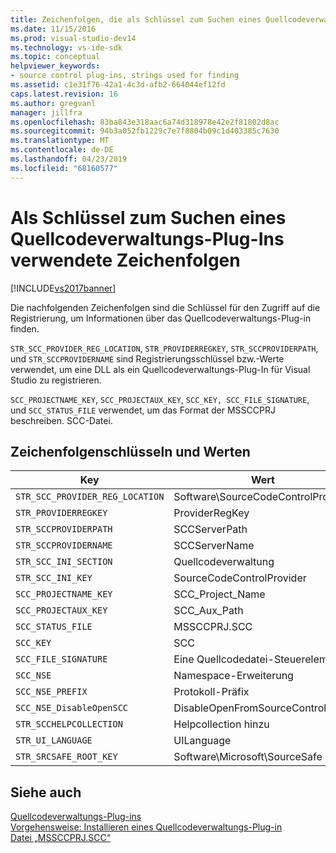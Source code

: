 ```yaml
---
title: Zeichenfolgen, die als Schlüssel zum Suchen eines Quellcodeverwaltungs-Plug-in verwendet werden. | Microsoft-Dokumentation
ms.date: 11/15/2016
ms.prod: visual-studio-dev14
ms.technology: vs-ide-sdk
ms.topic: conceptual
helpviewer_keywords:
- source control plug-ins, strings used for finding
ms.assetid: c1e31f76-42a1-4c3d-afb2-664044ef12fd
caps.latest.revision: 16
ms.author: gregvanl
manager: jillfra
ms.openlocfilehash: 83ba843e318aac6a74d318978e42e2f81802d8ac
ms.sourcegitcommit: 94b3a052fb1229c7e7f8804b09c1d403385c7630
ms.translationtype: MT
ms.contentlocale: de-DE
ms.lasthandoff: 04/23/2019
ms.locfileid: "68160577"
---
```

# <a name="strings-used-as-keys-for-finding-a-source-control-plug-in"></a>Als Schlüssel zum Suchen eines Quellcodeverwaltungs-Plug-Ins verwendete Zeichenfolgen
[!INCLUDE[vs2017banner](../includes/vs2017banner.md)]

Die nachfolgenden Zeichenfolgen sind die Schlüssel für den Zugriff auf die Registrierung, um Informationen über das Quellcodeverwaltungs-Plug-in finden.  
  
 `STR_SCC_PROVIDER_REG_LOCATION`, `STR_PROVIDERREGKEY`, `STR_SCCPROVIDERPATH`, und `STR_SCCPROVIDERNAME` sind Registrierungsschlüssel bzw.-Werte verwendet, um eine DLL als ein Quellcodeverwaltungs-Plug-In für Visual Studio zu registrieren.  
  
 `SCC_PROJECTNAME_KEY`, `SCC_PROJECTAUX_KEY`, `SCC_KEY, SCC_FILE_SIGNATURE`, und `SCC_STATUS_FILE` verwendet, um das Format der MSSCCPRJ beschreiben. SCC-Datei.  
  
## <a name="string-keys-and-values"></a>Zeichenfolgenschlüsseln und Werten  
  
|Key|Wert|  
|---------|-----------|  
|`STR_SCC_PROVIDER_REG_LOCATION`|Software\SourceCodeControlProvider|  
|`STR_PROVIDERREGKEY`|ProviderRegKey|  
|`STR_SCCPROVIDERPATH`|SCCServerPath|  
|`STR_SCCPROVIDERNAME`|SCCServerName|  
|`STR_SCC_INI_SECTION`|Quellcodeverwaltung|  
|`STR_SCC_INI_KEY`|SourceCodeControlProvider|  
|`SCC_PROJECTNAME_KEY`|SCC_Project_Name|  
|`SCC_PROJECTAUX_KEY`|SCC_Aux_Path|  
|`SCC_STATUS_FILE`|MSSCCPRJ.SCC|  
|`SCC_KEY`|SCC|  
|`SCC_FILE_SIGNATURE`|Eine Quellcodedatei-Steuerelement|  
|`SCC_NSE`|Namespace-Erweiterung|  
|`SCC_NSE_PREFIX`|Protokoll-Präfix|  
|`SCC_NSE_DisableOpenSCC`|DisableOpenFromSourceControl|  
|`STR_SCCHELPCOLLECTION`|Helpcollection hinzu|  
|`STR_UI_LANGUAGE`|UILanguage|  
|`STR_SRCSAFE_ROOT_KEY`|Software\Microsoft\SourceSafe|  
  
## <a name="see-also"></a>Siehe auch  
 [Quellcodeverwaltungs-Plug-ins](../extensibility/source-control-plug-ins.md)   
 [Vorgehensweise: Installieren eines Quellcodeverwaltungs-Plug-in](../extensibility/internals/how-to-install-a-source-control-plug-in.md)   
 [Datei „MSSCCPRJ.SCC“](../extensibility/mssccprj-scc-file.md)
